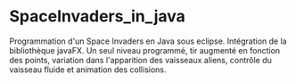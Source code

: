 # SpaceInvaders_in_java
Programmation d'un Space Invaders en Java sous eclipse. Intégration de la bibliothèque javaFX. Un seul niveau programmé, tir augmenté en fonction des points, variation dans l'apparition des vaisseaux aliens, contrôle du vaisseau fluide et animation des collisions.
